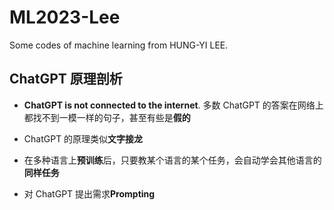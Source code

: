 # ML2023-Lee

Some codes of machine learning from HUNG-YI LEE.

## ChatGPT 原理剖析

- **ChatGPT is not connected to the internet**. 多数 ChatGPT 的答案在网络上都找不到一模一样的句子，甚至有些是**假的**

- ChatGPT 的原理类似**文字接龙**

- 在多种语言上**预训练**后，只要教某个语言的某个任务，会自动学会其他语言的**同样任务**

- 对 ChatGPT 提出需求**Prompting**
